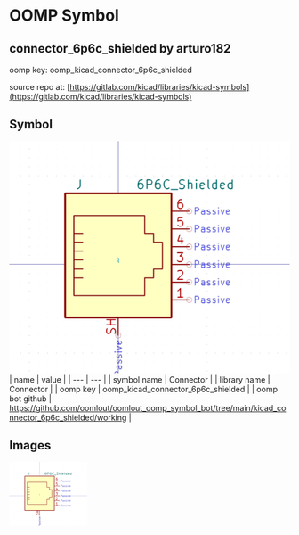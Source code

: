 # OOMP Symbol  
## connector_6p6c_shielded  by arturo182  
  
oomp key: oomp_kicad_connector_6p6c_shielded  
  
source repo at: [https://gitlab.com/kicad/libraries/kicad-symbols](https://gitlab.com/kicad/libraries/kicad-symbols)  
## Symbol  
  
[![working.png](working_600.png)](working.png)  
| name | value | 
| --- | --- | 
| symbol name | Connector | 
| library name | Connector | 
| oomp key | oomp_kicad_connector_6p6c_shielded | 
| oomp bot github | https://github.com/oomlout/oomlout_oomp_symbol_bot/tree/main/kicad_connector_6p6c_shielded/working | 
## Images  
  
[![working.png](working_140.png)](working.png)  

